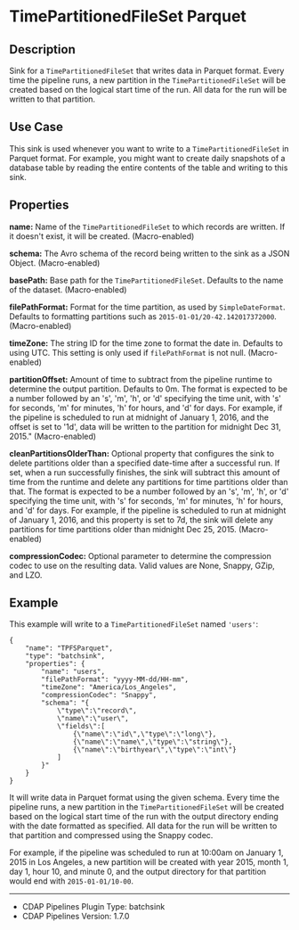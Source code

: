 # TimePartitionedFileSet Parquet


Description
-----------
Sink for a ``TimePartitionedFileSet`` that writes data in Parquet format.
Every time the pipeline runs, a new partition in the ``TimePartitionedFileSet``
will be created based on the logical start time of the run.
All data for the run will be written to that partition.


Use Case
--------
This sink is used whenever you want to write to a ``TimePartitionedFileSet`` in Parquet format.
For example, you might want to create daily snapshots of a database table by reading
the entire contents of the table and writing to this sink.


Properties
----------
**name:** Name of the ``TimePartitionedFileSet`` to which records are written.
If it doesn't exist, it will be created. (Macro-enabled)

**schema:** The Avro schema of the record being written to the sink as a JSON Object. (Macro-enabled)

**basePath:** Base path for the ``TimePartitionedFileSet``. Defaults to the name of the dataset. (Macro-enabled)

**filePathFormat:** Format for the time partition, as used by ``SimpleDateFormat``.
Defaults to formatting partitions such as ``2015-01-01/20-42.142017372000``. (Macro-enabled)

**timeZone:** The string ID for the time zone to format the date in. Defaults to using UTC.
This setting is only used if ``filePathFormat`` is not null. (Macro-enabled)

**partitionOffset:** Amount of time to subtract from the pipeline runtime to determine the output partition. Defaults to 0m.
The format is expected to be a number followed by an 's', 'm', 'h', or 'd' specifying the time unit,
with 's' for seconds, 'm' for minutes, 'h' for hours, and 'd' for days.
For example, if the pipeline is scheduled to run at midnight of January 1, 2016,
and the offset is set to '1d', data will be written to the partition for midnight Dec 31, 2015." (Macro-enabled)

**cleanPartitionsOlderThan:** Optional property that configures the sink to delete partitions older than a specified date-time after a successful run.
If set, when a run successfully finishes, the sink will subtract this amount of time from the runtime and delete any partitions for time partitions older than that.
The format is expected to be a number followed by an 's', 'm', 'h', or 'd' specifying the time unit, with 's' for seconds,
'm' for minutes, 'h' for hours, and 'd' for days. For example, if the pipeline is scheduled to run at midnight of January 1, 2016,
and this property is set to 7d, the sink will delete any partitions for time partitions older than midnight Dec 25, 2015. (Macro-enabled)

**compressionCodec:** Optional parameter to determine the compression codec to use on the resulting data. 
Valid values are None, Snappy, GZip, and LZO.

Example
-------
This example will write to a ``TimePartitionedFileSet`` named ``'users'``:

    {
        "name": "TPFSParquet",
        "type": "batchsink",
        "properties": {
            "name": "users",
            "filePathFormat": "yyyy-MM-dd/HH-mm",
            "timeZone": "America/Los_Angeles",
            "compressionCodec": "Snappy",
            "schema": "{
                \"type\":\"record\",
                \"name\":\"user\",
                \"fields\":[
                    {\"name\":\"id\",\"type\":\"long\"},
                    {\"name\":\"name\",\"type\":\"string\"},
                    {\"name\":\"birthyear\",\"type\":\"int\"}
                ]
            }"
        }
    }

It will write data in Parquet format using the given schema. Every time the pipeline runs, a
new partition in the ``TimePartitionedFileSet`` will be created based on the logical start
time of the run with the output directory ending with the date formatted as specified. All
data for the run will be written to that partition and compressed using the Snappy codec.

For example, if the pipeline was scheduled to run at 10:00am on January 1, 2015 in Los
Angeles, a new partition will be created with year 2015, month 1, day 1, hour 10, and
minute 0, and the output directory for that partition would end with ``2015-01-01/10-00``.

---
- CDAP Pipelines Plugin Type: batchsink
- CDAP Pipelines Version: 1.7.0
